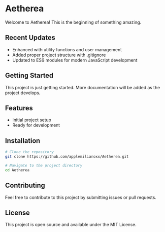 # Aetherea

Welcome to Aetherea! This is the beginning of something amazing.

## Recent Updates
- Enhanced with utility functions and user management
- Added proper project structure with .gitignore
- Updated to ES6 modules for modern JavaScript development

## Getting Started

This project is just getting started. More documentation will be added as the project develops.

## Features

- Initial project setup
- Ready for development

## Installation

```bash
# Clone the repository
git clone https://github.com/applemilianoxx/Aetherea.git

# Navigate to the project directory
cd Aetherea
```

## Contributing

Feel free to contribute to this project by submitting issues or pull requests.

## License

This project is open source and available under the MIT License.
